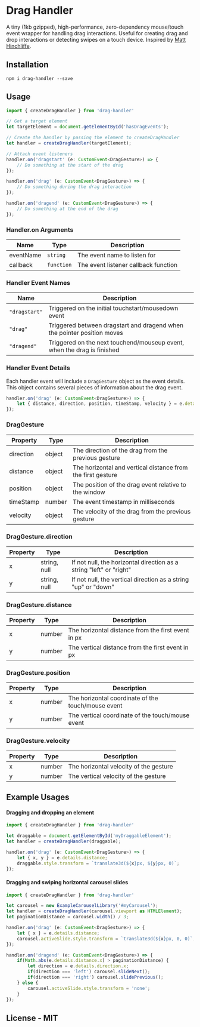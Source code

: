 
# Drag Handler

A tiny (1kb gzipped), high-performance, zero-dependency mouse/touch event wrapper for handling drag interactions. Useful for creating drag and drop interactions or detecting swipes on a touch device.
Inspired by [Matt Hinchliffe](https://www.matthinchliffe.dev/2015/02/16/high-performance-touch-interactions.html).

## Installation

```
npm i drag-handler --save
```

## Usage
```typescript
import { createDragHandler } from 'drag-handler'

// Get a target element
let targetElement = document.getElementById('hasDragEvents');

// Create the handler by passing the element to createDragHandler
let handler = createDragHandler(targetElement);

// Attach event listeners
handler.on('dragstart' (e: CustomEvent<DragGesture>) => {
	// Do something at the start of the drag
});

handler.on('drag' (e: CustomEvent<DragGesture>) => {
	// Do something during the drag interaction
});

handler.on('dragend' (e: CustomEvent<DragGesture>) => {
	// Do something at the end of the drag
});
```


### Handler.on Arguments
|Name|Type|Description
|--|--|--|
|eventName| `string`| The event name to listen for
|callback| `function`| The event listener callback function

### Handler Event Names
|Name|Description
|--|--|
|`"dragstart"`| Triggered on the initial touchstart/mousedown event
|`"drag"`| Triggered between dragstart and dragend when the pointer position moves
|`"dragend"`| Triggered on the next touchend/mouseup event, when the drag is finished

### Handler Event Details
Each handler event will include a `DragGesture` object as the event details. This object contains several pieces of information about the drag event.

```typescript
handler.on('drag' (e: CustomEvent<DragGesture>) => {
	let { distance, direction, position, timeStamp, velocity } = e.details;
});
```
### DragGesture
|Property|Type|Description
|--|--|--|
|direction| object|The direction of the drag from the previous gesture
|distance| object|The horizontal and vertical distance from the first gesture
|position| object|The position of the drag event relative to the window
|timeStamp| number| The event timestamp in milliseconds
|velocity| object| The velocity of the drag from the previous gesture

### DragGesture.direction
|Property|Type|Description
|--|--|--|
|x| string, null| If not null, the horizontal direction as a string "left" or "right"
|y| string, null| If not null, the vertical direction as a string "up" or "down"

### DragGesture.distance
|Property|Type|Description
|--|--|--|
|x| number| The horizontal distance from the first event in px
|y| number| The vertical distance from the first event in px

### DragGesture.position
|Property|Type|Description
|--|--|--|
|x| number| The horizontal coordinate of the touch/mouse event
|y| number| The vertical coordinate of the touch/mouse event

### DragGesture.velocity
|Property|Type|Description
|--|--|--|
|x| number| The horizontal velocity of the gesture
|y| number| The vertical velocity of the gesture

## Example Usages
#### Dragging and dropping an element
```typescript
import { createDragHandler } from 'drag-handler'

let draggable = document.getElementById('myDraggableElement');
let handler = createDragHandler(draggable);

handler.on('drag' (e: CustomEvent<DragGesture>) => {
	let { x, y } = e.details.distance;
	draggable.style.transform = `translate3d(${x}px, ${y}px, 0)`;
});
```

#### Dragging and swiping horizontal carousel slides
```typescript
import { createDragHandler } from 'drag-handler'

let carousel = new ExampleCarouselLibrary('#myCarousel');
let handler = createDragHandler(carousel.viewport as HTMLElement);
let paginationDistance = carousel.width() / 3;

handler.on('drag' (e: CustomEvent<DragGesture>) => {
	let { x } = e.details.distance;
	carousel.activeSlide.style.transform = `translate3d(${x}px, 0, 0)`;
});

handler.on('dragend' (e: CustomEvent<DragGesture>) => {
	if(Math.abs(e.details.distance.x) > paginationDistance) {
		let direction = e.details.direction.x;
		if(direction === 'left') carousel.slideNext();
		if(direction === 'right') carousel.slidePrevious();
	} else {
		carousel.activeSlide.style.transform = 'none';
	}
});
```

## License - MIT
